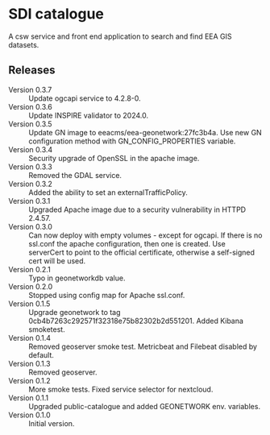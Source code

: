 # SDI catalogue

A csw service and front end application to search and find EEA GIS datasets.

## Releases

<dl>
  <dt>Version 0.3.7</dt>
  <dd>
    Update ogcapi service to 4.2.8-0.
  </dd>

  <dt>Version 0.3.6</dt>
  <dd>
    Update INSPIRE validator to 2024.0.
  </dd>
  
  <dt>Version 0.3.5</dt>
  <dd>
    Update GN image to eeacms/eea-geonetwork:27fc3b4a.
    Use new GN configuration method with GN_CONFIG_PROPERTIES variable.
  </dd>

  <dt>Version 0.3.4</dt>
  <dd>Security upgrade of OpenSSL in the apache image.</dd>

  <dt>Version 0.3.3</dt>
  <dd>Removed the GDAL service.</dd>

  <dt>Version 0.3.2</dt>
  <dd>Added the ability to set an externalTrafficPolicy.</dd>

  <dt>Version 0.3.1</dt>
  <dd>Upgraded Apache image due to a security vulnerability in HTTPD 2.4.57.</dd>

  <dt>Version 0.3.0</dt>
  <dd>Can now deploy with empty volumes - except for ogcapi.
  If there is no ssl.conf the apache configuration, then one is created.
  Use serverCert to point to the official certificate, otherwise a self-signed cert will be used.</dd>

  <dt>Version 0.2.1</dt>
  <dd>Typo in geonetworkdb value.</dd>

  <dt>Version 0.2.0</dt>
  <dd>Stopped using config map for Apache ssl.conf.</dd>

  <dt>Version 0.1.5</dt>
  <dd>Upgrade geonetwork to tag 0cb4b7263c292571f32318e75b82302b2d551201.
      Added Kibana smoketest.</dd>

  <dt>Version 0.1.4</dt>
  <dd>Removed geoserver smoke test. Metricbeat and Filebeat disabled by default.</dd>

  <dt>Version 0.1.3</dt>
  <dd>Removed geoserver.</dd>

  <dt>Version 0.1.2</dt>
  <dd>More smoke tests. Fixed service selector for nextcloud.</dd>

  <dt>Version 0.1.1</dt>
  <dd>Upgraded public-catalogue and added GEONETWORK env. variables.</dd>

  <dt>Version 0.1.0</dt>
  <dd>Initial version.</dd>

</dl>

